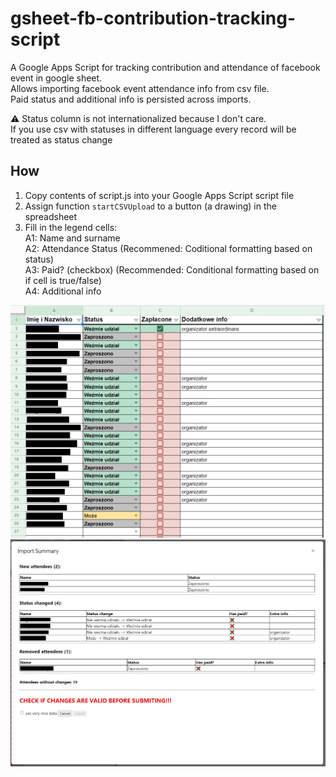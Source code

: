 # gsheet-fb-contribution-tracking-script

A Google Apps Script for tracking contribution and attendance of facebook event in google sheet.  
Allows importing facebook event attendance info from csv file.  
Paid status and additional info is persisted across imports.

⚠️ Status column is not internationalized because I don't care.  
If you use csv with statuses in different language every record will be treated as status change

## How

1. Copy contents of script.js into your Google Apps Script script file
2. Assign function `startCSVUpload` to a button (a drawing) in the spreadsheet
3. Fill in the legend cells:  
   A1: Name and surname  
   A2: Attendance Status (Recommened: Coditional formatting based on status)  
   A3: Paid? (checkbox) (Recommended: Conditional formatting based on if cell is true/false)  
   A4: Additional info

![Example table](docs1.jpg)
![Import summary screen](docs2.jpg)
